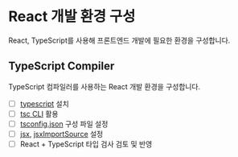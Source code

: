 # React 개발 환경 구성

React, TypeScript를 사용해 프론트엔드 개발에 필요한 환경을 구성합니다.

## TypeScript Compiler

TypeScript 컴파일러를 사용하는 React 개발 환경을 구성합니다.

- [ ] [typescript](https://www.typescriptlang.org/ko/download) 설치
- [ ] [tsc CLI](https://www.typescriptlang.org/ko/docs/handbook/compiler-options.html) 활용
- [ ] [tsconfig.json](https://www.typescriptlang.org/ko/tsconfig) 구성 파일 설정
- [ ] [jsx](https://www.typescriptlang.org/ko/tsconfig#jsx), [jsxImportSource](https://www.typescriptlang.org/ko/tsconfig#jsxImportSource) 설정
- [ ] React + TypeScript 타입 검사 검토 및 반영
